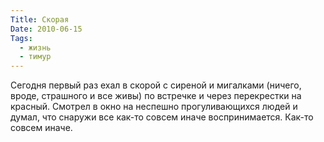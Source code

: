 ```yaml
---
Title: Скорая
Date: 2010-06-15
Tags:
  - жизнь
  - тимур
---
```


Сегодня первый раз ехал в скорой с сиреной и мигалками (ничего, вроде, страшного и все живы) по встречке и через перекрестки на красный. Смотрел в окно на неспешно прогуливающихся людей и думал, что снаружи все как-то совсем иначе воспринимается. Как-то совсем иначе.